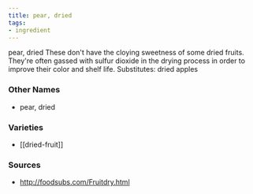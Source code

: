 ```yaml
---
title: pear, dried
tags:
- ingredient
---
```

pear, dried These don't have the cloying sweetness of some dried fruits. They're often gassed with sulfur dioxide in the drying process in order to improve their color and shelf life. Substitutes: dried apples

### Other Names

* pear, dried

### Varieties

* [[dried-fruit]]

### Sources
* http://foodsubs.com/Fruitdry.html
